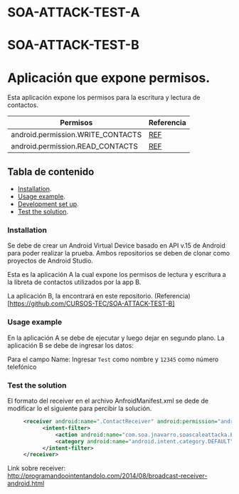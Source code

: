 # SOA-ATTACK-TEST-A
# SOA-ATTACK-TEST-B
# Aplicación que expone permisos.

Esta aplicación expone los permisos para la escritura y lectura de contactos.
 <uses-permission android:name=""></uses-permission>
    <uses-permission android:name=""></uses-permission>


| Permisos| Referencia|
| ----- | ---- |
| android.permission.WRITE_CONTACTS | [REF](https://developer.android.com/guide/topics/permissions/overview)|
|android.permission.READ_CONTACTS | [REF](https://developer.android.com/guide/topics/permissions/overview) |




## Tabla de contenido

- [Installation](#installation).
- [Usage example](#usage-example).
- [Development set up](#development-set-up).
- [Test the solution](#test-the-solution).

### Installation

Se debe de crear un Android Virtual Device basado en API v.15 de Android para poder realizar la prueba.
Ambos repositorios se deben de clonar como proyectos de Android Studio.

Esta es la aplicación A la cual expone los permisos de lectura y escritura a la libreta de contactos utilizados por la app B.

La aplicación B, la encontrará en este repositorio. (Referencia)[https://github.com/CURSOS-TEC/SOA-ATTACK-TEST-B]

### Usage example
En la aplicación A se debe de ejecutar y luego dejar en segundo plano.
La aplicación B se debe de ingresar los datos: 

Para el campo Name: Ingresar `` Test `` como nombre y `` 12345 `` como número telefónico

### Test the solution

El formato del receiver en el archivo AnfroidManifest.xml se dede de modificar lo el siguiente para percibir la solución.
 ```xml
      <receiver android:name=".ContactReceiver" android:permission="android.permission.WRITE_CONTACTS" >
            <intent-filter>
                <action android:name="com.soa.jnavarro.soascaleattacka.EditContact" />
                <category android:name="android.intent.category.DEFAULT"/>
            </intent-filter>
      </receiver>
  ```

Link sobre receiver: 
http://programandoointentandolo.com/2014/08/broadcast-receiver-android.html
